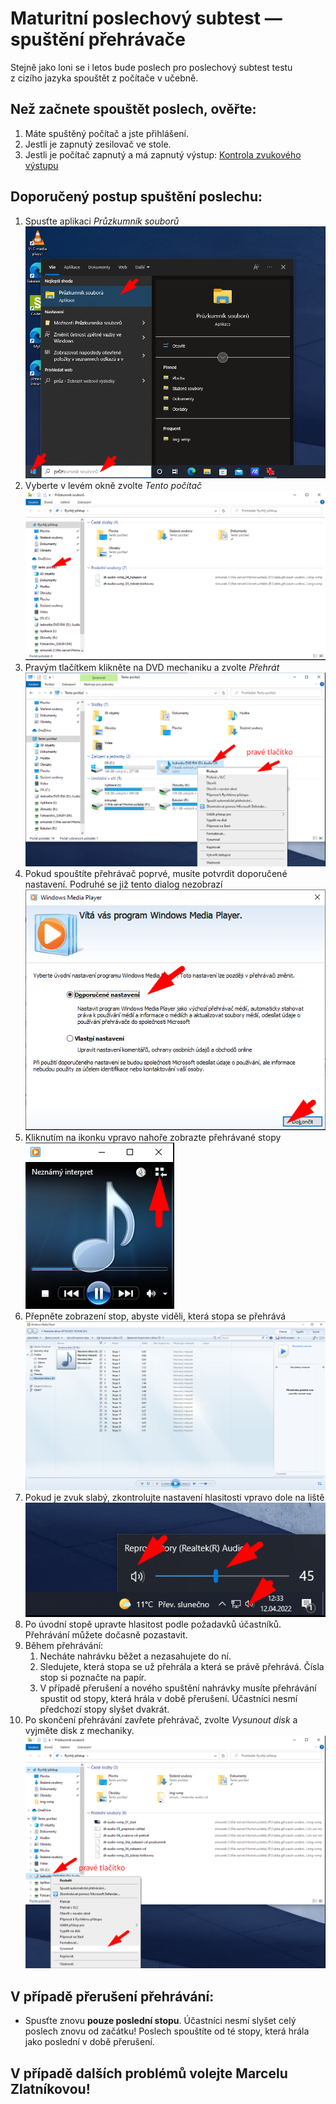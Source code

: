# Maturitní poslechový subtest — spuštění přehrávače

Stejně jako loni se i letos bude poslech pro poslechový subtest testu z&nbsp;cizího jazyka spouštět z&nbsp;počítače v&nbsp;učebně.

## Než začnete spouštět poslech, ověřte:

1. Máte spuštěný počítač a jste přihlášení.
2. Jestli je zapnutý zesilovač ve stole.
3. Jestli je počítač zapnutý a má zapnutý výstup:
    [Kontrola zvukového výstupu](img/mat-cd_07_hlasitost.png)

## Doporučený postup spuštění poslechu:

1. Spusťte aplikaci _Průzkumník souborů_<br />![Spuštění průzkumníka souborů](img/mat-cd_01_pruzkumnik.png)
1. Vyberte v&nbsp;levém okně zvolte _Tento počítač_<br />![Zobrazení jednotek počítače](img/mat-cd_02_tento-pocitac.png)
1. Pravým tlačítkem klikněte na DVD mechaniku a zvolte _Přehrát_<br />![](img/mat-cd_03_spustit.png)
1. Pokud spouštíte přehrávač poprvé, musíte potvrdit doporučené nastavení. Podruhé se již tento dialog nezobrazí<br />![](img/mat-cd_04_wmp-nastaveni.png)
1. Kliknutím na ikonku vpravo nahoře zobrazte přehrávané stopy<br />![](img/mat-cd_05_zobraz-stopy.png)
1. Přepněte zobrazení stop, abyste viděli, která stopa se přehrává<br />![](img/mat-cd_06_zobrazeni-stop.png)
1. Pokud je zvuk slabý, zkontrolujte nastavení hlasitosti vpravo dole na liště<br />![](img/mat-cd_07_hlasitost.png)
1. Po úvodní stopě upravte hlasitost podle požadavků účastníků. Přehrávání můžete dočasně pozastavit.
1. Během přehrávání:
    1. Necháte nahrávku běžet a nezasahujete do ní.
    2. Sledujete, která stopa se už přehrála a která se právě přehrává. Čísla stop si poznačte na papír.
    3. V&nbsp;případě přerušení a nového spuštění nahrávky musíte přehrávání spustit od stopy, která hrála v&nbsp;době přerušení. Účastníci nesmí předchozí stopy slyšet dvakrát.
1. Po skončení přehrávání zavřete přehrávač, zvolte _Vysunout disk_ a vyjměte disk z&nbsp;mechaniky.<br />![](img/mat-cd_08_vysunout.png)

## V&nbsp;případě přerušení přehrávání:

- Spusťte znovu **pouze poslední stopu**. Účastníci nesmí slyšet celý poslech znovu od začátku!
    Poslech spouštíte od té stopy, která hrála jako poslední v&nbsp;době přerušení.

## V&nbsp;případě dalších problémů volejte Marcelu Zlatníkovou!
